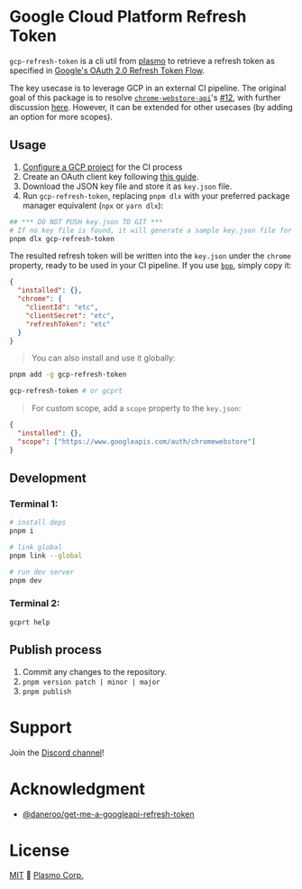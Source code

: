 # Google Cloud Platform Refresh Token

`gcp-refresh-token` is a cli util from [plasmo](https://www.plasmo.com/) to retrieve a refresh token as specified in [Google's OAuth 2.0 Refresh Token Flow](https://developers.google.com/identity/protocols/oauth2/native-app#programmatic-extraction).

The key usecase is to leverage GCP in an external CI pipeline. The original goal of this package is to resolve [`chrome-webstore-api`](https://github.com/PlasmoHQ/chrome-webstore-api)'s [#12](https://github.com/PlasmoHQ/chrome-webstore-api/issues/12), with further discussion [here](https://github.com/fregante/chrome-webstore-upload/issues/59). However, it can be extended for other usecases (by adding an option for more scopes).

## Usage

1. [Configure a GCP project](https://developer.chrome.com/docs/webstore/using_webstore_api/#enable-cws-api) for the CI process
1. Create an OAuth client key following [this guide](https://developer.chrome.com/docs/webstore/using_webstore_api/#get-keys).
1. Download the JSON key file and store it as `key.json` file.
1. Run `gcp-refresh-token`, replacing `pnpm dlx` with your preferred package manager equivalent (`npx` or `yarn dlx`):

```sh
## *** DO NOT PUSH key.json TO GIT ***
# If no key file is found, it will generate a sample key.json file for you to fill out or replace
pnpm dlx gcp-refresh-token
```

The resulted refresh token will be written into the `key.json` under the `chrome` property, ready to be used in your CI pipeline. If you use [`bpp`](https://github.com/marketplace/actions/browser-platform-publisher), simply copy it:

```json
{
  "installed": {},
  "chrome": {
    "clientId": "etc",
    "clientSecret": "etc",
    "refreshToken": "etc"
  }
}
```

> You can also install and use it globally:

```sh
pnpm add -g gcp-refresh-token

gcp-refresh-token # or gcprt
```

> For custom scope, add a `scope` property to the `key.json`:

```json
{
  "installed": {},
  "scope": ["https://www.googleapis.com/auth/chromewebstore"]
}
```

## Development

### Terminal 1:

```sh
# install deps
pnpm i

# link global
pnpm link --global

# run dev server
pnpm dev
```

### Terminal 2:

```
gcprt help
```

## Publish process

1. Commit any changes to the repository.
2. `pnpm version patch | minor | major`
3. `pnpm publish`

# Support

Join the [Discord channel](https://discord.browser.market)!

# Acknowledgment

- [@daneroo/get-me-a-googleapi-refresh-token](https://github.com/daneroo/get-me-a-googleapi-refresh-token)

# License

[MIT](./LICENSE) 🖖 [Plasmo Corp.](https://plasmo.com)
